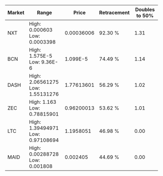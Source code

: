 | Market | Range | Price| Retracement | Doubles to 50% |
| --- | --- | --- | --- | --- |
| NXT | High: 0.000603<br />Low: 0.0003398 | 0.00036006 | 92.30 % | 1.31 |
| BCN | High: 1.575E-5<br />Low: 9.36E-6 | 1.099E-5 | 74.49 % | 1.14 |
| DASH | High: 2.06561275<br />Low: 1.55131276 | 1.77613601 | 56.29 % | 1.02 |
| ZEC | High: 1.163<br />Low: 0.78815901 | 0.96200013 | 53.62 % | 1.01 |
| LTC | High: 1.39494971<br />Low: 0.97108694 | 1.1958051 | 46.98 % | 0.00 |
| MAID | High: 0.00288728<br />Low: 0.001808 | 0.002405 | 44.69 % | 0.00 |
